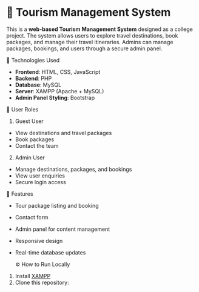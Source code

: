 # 🧳 Tourism Management System

This is a **web-based Tourism Management System** designed as a college project. The system allows users to explore travel destinations, book packages, and manage their travel itineraries. Admins can manage packages, bookings, and users through a secure admin panel.

 🔧 Technologies Used

- **Frontend**: HTML, CSS, JavaScript
- **Backend**: PHP
- **Database**: MySQL
- **Server**: XAMPP (Apache + MySQL)
- **Admin Panel Styling**: Bootstrap


👥 User Roles

 1. Guest User
- View destinations and travel packages
- Book packages
- Contact the team

 2. Admin User
- Manage destinations, packages, and bookings
- View user enquiries
- Secure login access


 🚀 Features

- Tour package listing and booking
- Contact form 
- Admin panel for content management
- Responsive design
- Real-time database updates


   ⚙️ How to Run Locally

1. Install [XAMPP](https://www.apachefriends.org/)
2. Clone this repository:
